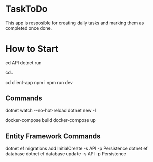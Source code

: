 # TaskToDo
This app is resposible for creating daily tasks and marking them as completed once done.

# How to Start

cd API
dotnet run

cd..

cd client-app
npm i
npm run dev

## Commands

dotnet watch --no-hot-reload
dotnet new -l

docker-compose build
docker-compose up

## Entity Framework Commands 

dotnet ef migrations add InitialCreate -s API -p Persistence
dotnet ef database
dotnet ef database update -s API -p Persistence